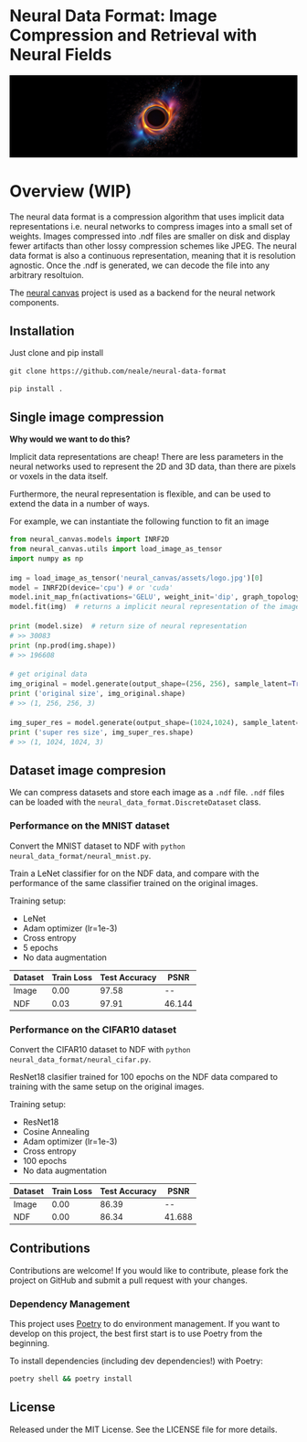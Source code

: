 
# Neural Data Format: Image Compression and Retrieval with Neural Fields

<div align="center">
<img src="https://raw.githubusercontent.com/neale/neural-data-format/main/neural_data_format/assets/ndf_banner.png" alt="logo"></img>
</div>

# Overview (WIP)

The neural data format is a compression algorithm that uses implicit data representations i.e. neural networks to compress images into a small set of weights. Images compressed into .ndf files are smaller on disk and display fewer artifacts than other lossy compression schemes like JPEG. The neural data format is also a continuous representation, meaning that it is resolution agnostic. Once the .ndf is generated, we can decode the file into any arbitrary resoltuion. 

The [neural canvas](https://github.com/neale/neural-canvas) project is used as a backend for the neural network components. 

## Installation

Just clone and pip install

`git clone https://github.com/neale/neural-data-format`

`pip install .`

## Single image compression

**Why would we want to do this?** 

Implicit data representations are cheap! There are less parameters in the neural networks used to represent the 2D and 3D data, than there are pixels or voxels in the data itself. 

Furthermore, the neural representation is flexible, and can be used to extend the data in a number of ways. 

For example, we can instantiate the following function to fit an image

```python
from neural_canvas.models import INRF2D
from neural_canvas.utils import load_image_as_tensor
import numpy as np

img = load_image_as_tensor('neural_canvas/assets/logo.jpg')[0]
model = INRF2D(device='cpu') # or 'cuda'
model.init_map_fn(activations='GELU', weight_init='dip', graph_topology='conv', final_activation='tanh') # better params for fitting
model.fit(img)  # returns a implicit neural representation of the image

print (model.size)  # return size of neural representation
# >> 30083
print (np.prod(img.shape))
# >> 196608

# get original data
img_original = model.generate(output_shape=(256, 256), sample_latent=True)
print ('original size', img_original.shape)
# >> (1, 256, 256, 3)

img_super_res = model.generate(output_shape=(1024,1024), sample_latent=True) 
print ('super res size', img_super_res.shape)
# >> (1, 1024, 1024, 3)
```
## Dataset image compresion

We can compress datasets and store each image as a `.ndf` file. `.ndf` files can be loaded with the `neural_data_format.DiscreteDataset` class. 

### Performance on the MNIST dataset

Convert the MNIST dataset to NDF with `python neural_data_format/neural_mnist.py`.

Train a LeNet classifier for on the NDF data, and compare with the performance of the same classifier trained on the original images.

Training setup:
* LeNet
* Adam optimizer (lr=1e-3)
* Cross entropy
* 5 epochs
* No data augmentation

| Dataset | Train Loss | Test Accuracy | PSNR   |
|---------|------------|---------------|--------|
| Image   | 0.00       | 97.58         | --     |
| NDF     | 0.03       | 97.91         | 46.144 |


### Performance on the CIFAR10 dataset

Convert the CIFAR10 dataset to NDF with `python neural_data_format/neural_cifar.py`.

ResNet18 clasifier trained for 100 epochs on the NDF data compared to training with the same setup on the original images.

Training setup:
* ResNet18
* Cosine Annealing
* Adam optimizer (lr=1e-3)
* Cross entropy
* 100 epochs
* No data augmentation


| Dataset | Train Loss | Test Accuracy | PSNR   |
|---------|------------|---------------|--------|
| Image   | 0.00       | 86.39         | --     |
| NDF     | 0.00       | 86.34         | 41.688 |


## Contributions

Contributions are welcome! If you would like to contribute, please fork the project on GitHub and submit a pull request with your changes.

### Dependency Management

This project uses [Poetry](https://python-poetry.org/) to do environment management. If you want to develop on this project, the best first start is to use Poetry from the beginning. 

To install dependencies (including dev dependencies!) with Poetry:
```bash
poetry shell && poetry install 
```

## License

Released under the MIT License. See the LICENSE file for more details.